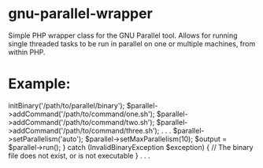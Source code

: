 gnu-parallel-wrapper
====================
Simple PHP wrapper class for the GNU Parallel tool.
Allows for running single threaded tasks to be run in parallel on one or multiple machines, from within PHP.

Example:
========

<?php

use Parallel\Exceptions\InvalidBinaryException;
use Parallel\Wrapper;

. . .

$parallel = new Wrapper();

try {
    $parallel->initBinary('/path/to/parallel/binary');

    $parallel->addCommand('/path/to/command/one.sh');
    $parallel->addCommand('/path/to/command/two.sh');
    $parallel->addCommand('/path/to/command/three.sh');
    . . .

    $parallel->setParallelism('auto');
    $parallel->setMaxParallelism(10);

    $output = $parallel->run();
} catch (InvalidBinaryException $exception) {
    // The binary file does not exist, or is not executable
}

. . .
